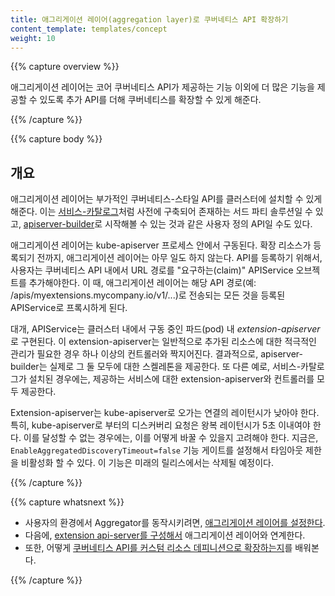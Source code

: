 ```yaml
---
title: 애그리게이션 레이어(aggregation layer)로 쿠버네티스 API 확장하기
content_template: templates/concept
weight: 10
---
```


{{% capture overview %}}

애그리게이션 레이어는 코어 쿠버네티스 API가 제공하는 기능 이외에 더 많은 기능을 제공할 수 있도록 추가 API를 더해 쿠버네티스를 확장할 수 있게 해준다.

{{% /capture %}}

{{% capture body %}}

## 개요

애그리게이션 레이어는 부가적인 쿠버네티스-스타일 API를 클러스터에 설치할 수 있게 해준다. 이는 [서비스-카탈로그](https://github.com/kubernetes-incubator/service-catalog/blob/master/README.md)처럼 사전에 구축되어 존재하는 서드 파티 솔루션일 수 있고, [apiserver-builder](https://github.com/kubernetes-incubator/apiserver-builder/blob/master/README.md)로 시작해볼 수 있는 것과 같은 사용자 정의 API일 수도 있다.

애그리게이션 레이어는 kube-apiserver 프로세스 안에서 구동된다. 확장 리소스가 등록되기 전까지, 애그리게이션 레이어는 아무 일도 하지 않는다. API를 등록하기 위해서, 사용자는 쿠버네티스 API 내에서 URL 경로를 "요구하는(claim)" APIService 오브젝트를 추가해야한다. 이 때, 애그리게이션 레이어는 해당 API 경로(예: /apis/myextensions.mycompany.io/v1/...)로 전송되는 모든 것을 등록된 APIService로 프록시하게 된다.

대개, APIService는 클러스터 내에서 구동 중인 파드(pod) 내 *extension-apiserver* 로 구현된다. 이 extension-apiserver는 일반적으로 추가된 리소스에 대한 적극적인 관리가 필요한 경우 하나 이상의 컨트롤러와 짝지어진다. 결과적으로, apiserver-builder는 실제로 그 둘 모두에 대한 스켈레톤을 제공한다. 또 다른 예로, 서비스-카탈로그가 설치된 경우에는, 제공하는 서비스에 대한 extension-apiserver와 컨트롤러를 모두 제공한다.

Extension-apiserver는 kube-apiserver로 오가는 연결의 레이턴시가 낮아야 한다.
특히, kube-apiserver로 부터의 디스커버리 요청은 왕복 레이턴시가 5초 이내여야 한다.
이를 달성할 수 없는 경우에는, 이를 어떻게 바꿀 수 있을지 고려해야 한다. 지금은,
`EnableAggregatedDiscoveryTimeout=false` 기능 게이트를 설정해서 타임아웃 제한을
비활성화 할 수 있다. 이 기능은 미래의 릴리스에서는 삭제될 예정이다.

{{% /capture %}}

{{% capture whatsnext %}}

* 사용자의 환경에서 Aggregator를 동작시키려면, [애그리게이션 레이어를 설정한다](/docs/tasks/access-kubernetes-api/configure-aggregation-layer/).
* 다음에, [extension api-server를 구성해서](/docs/tasks/access-kubernetes-api/setup-extension-api-server/) 애그리게이션 레이어와 연계한다.
* 또한, 어떻게 [쿠버네티스 API를 커스텀 리소스 데피니션으로 확장하는지](/docs/tasks/access-kubernetes-api/extend-api-custom-resource-definitions/)를 배워본다.

{{% /capture %}}


